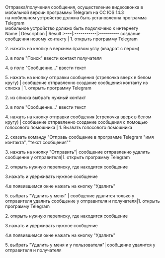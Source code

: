 Отправка/получения сообщения, осуществление видеозвонка в мобильной версии программы Telegram на ОС IOS 14.3 <br/>
на мобильном устройстве должна быть установленна программа Telegram <br/>
мобильное устройство должно быть подключено к интернету <br/>
Name | Description | Result
:----|:-----------|:----------
создание сообщения новому контакту | 1. открыть программу Telegram <p> 2. нажать на кнопку в верхнем правом углу (квадрат с пером) <p> 3. в поле "Поиск" ввести контакт получателя <p> 4. в поле "Сообщение..." ввести текст <p> 5. нажать на кнопку отправки сообщения (стрелочка вверх в белом кругу) | сообщение отправленно
создание сообщения контакту из списка | 1. открыть программу Telegram <p> 2. из списка выбрать нужный контакт <p> 3. в поле "Сообщение..." ввести текст <p> 4. нажать на кнопку отправки сообщения (стрелочка вверх в белом кругу) | сообщение отправленно
создание сообщения с помощью голосового помошника | 1. Вызвать голосового помошника <p> 2. сказать команду "Отправь сообщение в программе Telegram "имя контакта", "текст сообщения"" <p> 3. нажать на кнопку "Отправить"| сообщение отправленно
удалить сообщение у отправителя|1. открыть программу Telegram <p> 2. открыть нужную переписку, где находится сообщение <p> 3.нажать и удерживать нужное сообщение <p> 4.в появившемся окне нажать на кнопку "Удалить" <p> 5. выбрать "Удалить у меня" | сообщение удалится только у отправителя
удалить сообщение у отправителя и получателя|1. открыть программу Telegram <p> 2. открыть нужную переписку, где находится сообщение <p> 3.нажать и удерживать нужное сообщение <p> 4.в появившемся окне нажать на кнопку "Удалить" <p> 5. выбрать "Удалить у меня и у пользователя"| сообщение удалится у отправителя и получателя
